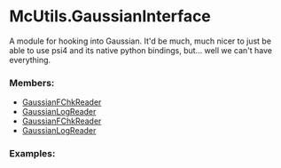 # <a id=McUtils.GaussianInterface>McUtils.GaussianInterface</a>
    
A module for hooking into Gaussian. It'd be much, much nicer to just be able to use psi4 and its native python bindings,
but... well we can't have everything.

### Members:

  - [GaussianFChkReader](GaussianInterface/GaussianImporter/GaussianFChkReader.md)
  - [GaussianLogReader](GaussianInterface/GaussianImporter/GaussianLogReader.md)
  - [GaussianFChkReader](GaussianInterface/GaussianImporter/GaussianFChkReader.md)
  - [GaussianLogReader](GaussianInterface/GaussianImporter/GaussianLogReader.md)

### Examples:

